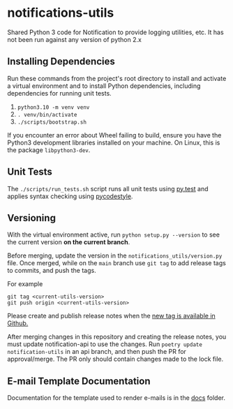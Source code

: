 # notifications-utils

Shared Python 3 code for Notification to provide logging utilities, etc.  It has not been run against any version of python 2.x

## Installing Dependencies

Run these commands from the project's root directory to install and activate a virtual environment and to install Python dependencies, including dependencies for running unit tests.

1. `python3.10 -m venv venv`
2. `. venv/bin/activate`
3. `./scripts/bootstrap.sh`

If you encounter an error about Wheel failing to build, ensure you have the Python3 development libraries installed on your machine.  On Linux, this is the package `libpython3-dev`.

## Unit Tests

The `./scripts/run_tests.sh` script runs all unit tests using [py.test](http://pytest.org/latest/) and applies syntax checking using [pycodestyle](https://pypi.python.org/pypi/pycodestyle).

## Versioning

With the virtual environment active, run `python setup.py --version` to see the current version **on the current branch**.  

Before merging, update the version in the `notifications_utils/version.py` file. Once merged, while on the `main` branch use `git tag` to add release tags to commits, and push the tags. 

For example
```
git tag <current-utils-version>
git push origin <current-utils-version>
```

Please create and publish release notes when the [new tag is available in Github.](https://github.com/department-of-veterans-affairs/notification-utils/tags) 


After merging changes in this repository and creating the release notes, you must update notification-api to use the changes. Run `poetry update notification-utils` in an api branch, and then push the PR for approval/merge. The PR only should contain changes made to the lock file.

## E-mail Template Documentation

Documentation for the template used to render e-mails is in the [docs](./docs/README.md) folder.
